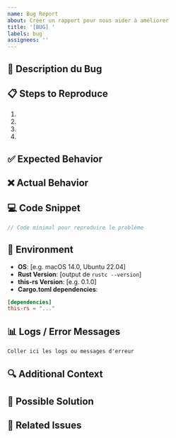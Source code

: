 ```yaml
---
name: Bug Report
about: Créer un rapport pour nous aider à améliorer
title: '[BUG] '
labels: bug
assignees: ''
---
```


## 🐛 Description du Bug

<!-- Une description claire et concise du bug -->

## 📋 Steps to Reproduce

<!-- Étapes pour reproduire le comportement -->

1. 
2. 
3. 
4. 

## ✅ Expected Behavior

<!-- Ce que vous attendiez qu'il se passe -->

## ❌ Actual Behavior

<!-- Ce qui s'est réellement passé -->

## 💻 Code Snippet

```rust
// Code minimal pour reproduire le problème
```

## 🔧 Environment

- **OS**: [e.g. macOS 14.0, Ubuntu 22.04]
- **Rust Version**: [output de `rustc --version`]
- **this-rs Version**: [e.g. 0.1.0]
- **Cargo.toml dependencies**:
```toml
[dependencies]
this-rs = "..."
```

## 📊 Logs / Error Messages

```
Coller ici les logs ou messages d'erreur
```

## 🔍 Additional Context

<!-- Tout autre contexte utile pour comprendre le problème -->

## 🤔 Possible Solution

<!-- Si vous avez une idée de ce qui pourrait causer le problème -->

## 📎 Related Issues

<!-- Issues GitHub liées, si applicable -->
